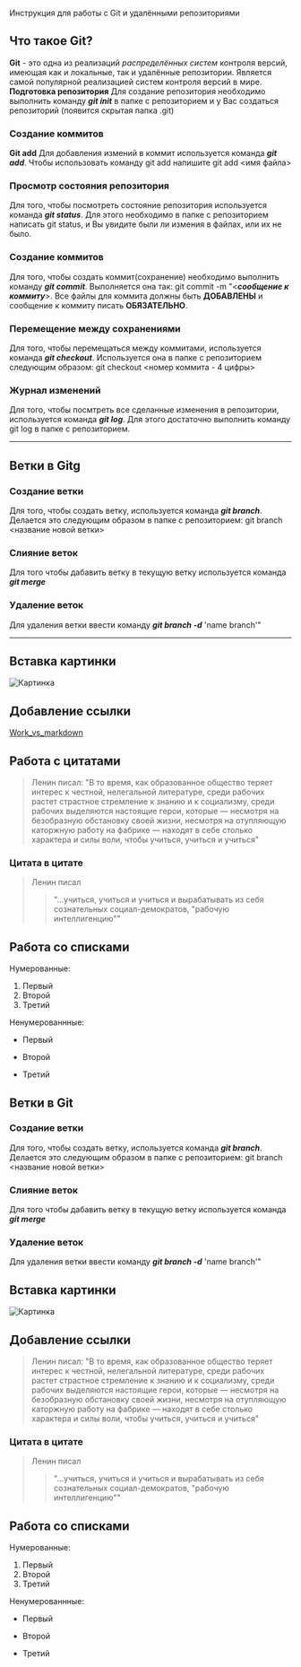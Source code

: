  Инструкция для работы с Git и удалёнными репозиториями

## Что такое Git?
**Git** - это одна из реализаций *распределённых систем* контроля версий, имеющая как и локальные, так и удалённые репозитории. Является самой популярной реализацией систем контроля версий в мире.
**Подготовка репозитория**
Для создание репозитория необходимо выполнить команду ***git init***  в папке с репозиторием и у Вас создаться репозиторий (появится скрытая папка .git)

### Создание коммитов

**Git add**
Для добавления измений в коммит используется команда ***git add***. Чтобы использовать команду git add напишите git add <имя файла>

### Просмотр состояния репозитория
Для того, чтобы посмотреть состояние репозитория используется команда ***git status***. Для этого необходимо в папке с репозиторием написать git status, и Вы увидите были ли измения в файлах, или их не было.

### Создание коммитов
Для того, чтобы создать коммит(сохранение) необходимо выполнить команду ***git commit***. Выполняется она так: git commit -m "<***сообщение к коммиту***>. Все файлы для коммита должны быть **ДОБАВЛЕНЫ** и сообщение к коммиту писать **ОБЯЗАТЕЛЬНО**.

### Перемещение между сохранениями
Для того, чтобы перемещаться между коммитами, используется команда ***git checkout***. Используется она в папке с репозиторием следующим образом: git checkout <номер коммита - 4 цифры>

### Журнал изменений
Для того, чтобы посмтреть все сделанные изменения в репозитории, используется команда ***git log***. Для этого достаточно выполнить команду git log в папке с репозиторием.

---

## Ветки в Gitg

### Создание ветки

Для того, чтобы создать ветку, используется команда ***git branch***. Делается это следующим образом в папке с репозиторием: git branch <название новой ветки>

### Слияние веток

Для того чтобы дабавить ветку в текущую ветку используется команда ***git merge*** <name branch>

### Удаление веток
Для удаления ветки ввести команду ***git branch -d*** 'name branch'"

___

## Вставка картинки

![Картинка](https://pibig.info/uploads/posts/2022-06/1655681557_62-pibig-info-p-kartinki-prirodi-osen-krasivo-67.jpg)

## Добавление ссылки

[Work_vs_markdown](https://code.visualstudio.com/docs/languages/markdown)

## Работа с цитатами

>Ленин писал: "В то время, как образованное общество теряет интерес к честной, нелегальной литературе, среди рабочих растет страстное стремление к знанию и к социализму, среди рабочих выделяются настоящие герои, которые — несмотря на безобразную обстановку своей жизни, несмотря на отупляющую каторжную работу на фабрике — находят в себе столько характера и силы воли, чтобы учиться, учиться и учиться"

### Цитата в цитате
>Ленин писал
>>"...учиться, учиться и учиться и вырабатывать из себя сознательных социал-демократов, "рабочую интеллигенцию""

## Работа со списками

Нумерованные:

1. Первый
2. Второй
3. Третий

Ненумерованнные:

* Первый
+ Второй
- Третий
## Ветки в Git

### Создание ветки

Для того, чтобы создать ветку, используется команда ***git branch***. Делается это следующим образом в папке с репозиторием: git branch <название новой ветки>

### Слияние веток

Для того чтобы дабавить ветку в текущую ветку используется команда ***git merge*** <name branch>

### Удаление веток
Для удаления ветки ввести команду ***git branch -d*** 'name branch'"

## Вставка картинки

![Картинка](https://pibig.info/uploads/posts/2022-06/1655681557_62-pibig-info-p-kartinki-prirodi-osen-krasivo-67.jpg)

## Добавление ссылки


>Ленин писал: "В то время, как образованное общество теряет интерес к честной, нелегальной литературе, среди рабочих растет страстное стремление к знанию и к социализму, среди рабочих выделяются настоящие герои, которые — несмотря на безобразную обстановку своей жизни, несмотря на отупляющую каторжную работу на фабрике — находят в себе столько характера и силы воли, чтобы учиться, учиться и учиться"

### Цитата в цитате
>Ленин писал
>>"...учиться, учиться и учиться и вырабатывать из себя сознательных социал-демократов, "рабочую интеллигенцию""

## Работа со списками

Нумерованные:

1. Первый
2. Второй
3. Третий

Ненумерованнные:

* Первый
+ Второй
- Третий
